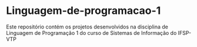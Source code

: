 # Linguagem-de-programacao-1
Este repositório contém os projetos desenvolvidos na disciplina de Linguagem de Programação 1 do curso de Sistemas de Informação do IFSP-VTP

